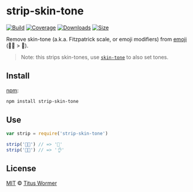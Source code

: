 # strip-skin-tone

[![Build][build-badge]][build]
[![Coverage][coverage-badge]][coverage]
[![Downloads][downloads-badge]][downloads]
[![Size][size-badge]][size]

Remove skin-tone (a.k.a. Fitzpatrick scale, or emoji modifiers)
from [emoji][diversity] (🎅🏿 > 🎅).

> Note: this strips skin-tones, use [`skin-tone`][skin-tone] to also set tones.

## Install

[npm][]:

```sh
npm install strip-skin-tone
```

## Use

```js
var strip = require('strip-skin-tone')

strip('🎅🏿') // => '🎅'
strip('👌🏻') // => '👌'
```

## License

[MIT][license] © [Titus Wormer][author]

<!-- Definitions -->

[build-badge]: https://github.com/wooorm/strip-skin-tone/workflows/main/badge.svg

[build]: https://github.com/wooorm/strip-skin-tone/actions

[coverage-badge]: https://img.shields.io/codecov/c/github/wooorm/strip-skin-tone.svg

[coverage]: https://codecov.io/github/wooorm/strip-skin-tone

[downloads-badge]: https://img.shields.io/npm/dm/strip-skin-tone.svg

[downloads]: https://www.npmjs.com/package/strip-skin-tone

[size-badge]: https://img.shields.io/bundlephobia/minzip/strip-skin-tone.svg

[size]: https://bundlephobia.com/result?p=strip-skin-tone

[npm]: https://docs.npmjs.com/cli/install

[license]: license

[author]: https://wooorm.com

[diversity]: https://unicode.org/reports/tr51/#Diversity_Implementations

[skin-tone]: https://github.com/sindresorhus/skin-tone
